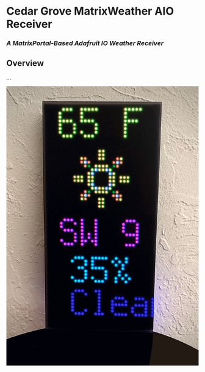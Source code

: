 # Cedar Grove MatrixWeather AIO Receiver

### _A MatrixPortal-Based Adafruit IO Weather Receiver_

## Overview

...

![Image of Module](https://github.com/CedarGroveStudios/MatrixWeather/blob/main/photos_and_graphics/matrix_weather.jpeg)
